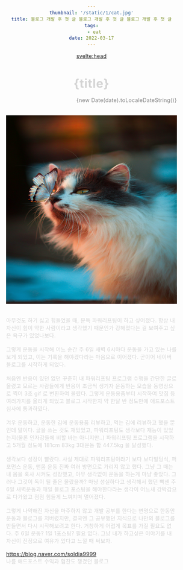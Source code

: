 ```yaml
---
thumbnail: '/static/1/cat.jpg'
title: 블로그 개발 후 첫 글 블로그 개발 후 첫 글 블로그 개발 후 첫 글
tags:
  - eat
date: 2022-03-17
---
```


<svelte:head>

  <meta name="description" content={title} />
</svelte:head>

<div class="box">
<h1>{title}</h1>
<p class="date">{new Date(date).toLocaleDateString()}</p>
<img class="img" src="/static/1/cat.jpg" alt="cat img">
<p class="text">
  아무것도 하기 싫고 힘들었을 때, 문득 파워리프팅이 하고 싶어졌다. 항상 내 자신이 힘이 약한 사람이라고 생각했기 때문인가 강해졌다는 걸 보여주고 싶은 욕구가 있었나보다.
  <br><br>
  그렇게 운동을 시작해 어느 순간 주 6일 새벽 6시마다 운동을 가고 있는 나를 보게 되었고, 이는 기록을 해야겠다라는 마음으로 이어졌다. 곧이어 네이버 블로그를 시작하게 되었다.
  <br><br>
  처음엔 반응이 있던 없던 꾸준히 내 파워리프팅 프로그램 수행을 간단한 글로 올렸고 모르는 사람들에게 반응이 조금씩 생기자 운동하는 모습을 동영상으로 찍어 3초 gif 로 변환하여 올렸다. 그렇게 운동용품부터 시작하여 맛집 등 여러가지를 올리게 되었고 블로그 시작한지 약 한달 반 정도만에 애드포스트 심사에 통과하였다.
  <br><br>
  겨우 운동하고, 운동한 김에 운동용품 리뷰하고, 먹는 김에 리뷰하고 했을 뿐인데 말이다. 글을 쓰는 것도 재밌었고, 파워리프팅도 생각보다 재능이 있었는지(물론 인자강들에 비할 바는 아니지만..) 파워리프팅 프로그램을 시작하고 5개월 정도에 181cm 83kg 3대운동 합 447.5kg 을 달성했다.
   <br><br>
  생각보다 성장이 빨랐다. 사실 제대로 파워리프팅이라기 보다 보디빌딩식, 퍼포먼스 운동, 맨몸 운동 진짜 여러 방면으로 가리지 않고 했다. 그냥 그 때는 내 몸을 혹사 시켜도 성장했고, 아무 생각없이 운동을 하는게 마냥 좋았다.
  그러나 그것이 독이 될 줄은 몰랐을까? 마냥 성실하다고 생각해서 했던 빡센 주 6일 새벽운동과 매일 블로그 포스팅을 해야한다라는 생각이 어느새 강박감으로 다가왔고 점점 힘들게 느껴지며 멀어졌다.
  <br><br>
  그렇게 나약해진 자신을 마주하지 않고 개발 공부를 한다는 변명으로 한동안 운동과 블로그를 저버렸지만, 결국엔 그 공부했던 지식으로 나만의 블로그를 만들면서 다시 시작해보려고 한다. 거창하게 어렵게 목표를 가질 필요도 없다. 주 6일 운동? 1일 1포스팅? 필요 없다. 그냥 내가 하고싶은 이야기를 내 자신이 진정으로 여유가 있다고 느낄 때 써보자.
  <br><br>
  <a href="https://blog.naver.com/soldia9999">https://blog.naver.com/soldia9999</a>
  <br>
  나름 애드포스트 수익과 협찬도 챙겼던 블로그

</p>
</div>

<style>
  * {
    margin: 1rem auto;
    text-align: center;
    color: #d4d4d4;
    letter-spacing: 0.025em;
  }
  .box {
    width: 90%;
  }
  h1 {
    font-size: 2rem;
  }
  .date {
    text-align: right;
    color: gray;
    margin-bottom: 1rem;
  }
  .text {
    text-align: left;
  }
  .img {
    width : 500px;
    height: 500px;
  }
  a:hover {
    color: gray;
  }
 
</style>
